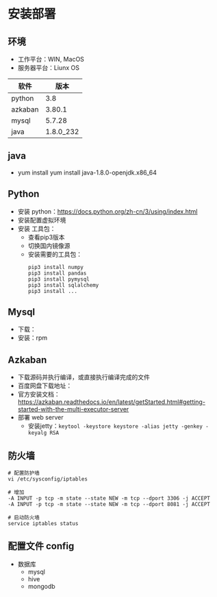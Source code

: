 # 安装部署


## 环境

- 工作平台：WIN, MacOS
- 服务器平台：Liunx OS

| 软件    | 版本      |
|---------|-----------|
| python  | 3.8       |
| azkaban | 3.80.1    |
| mysql   | 5.7.28    |
| java    | 1.8.0_232 |

## java

- yum install yum install java-1.8.0-openjdk.x86_64

## Python

- 安装 python：<https://docs.python.org/zh-cn/3/using/index.html>
- 安装配置虚拟环境
- 安装 工具包：
    - 查看pip3版本
    - 切换国内镜像源
    - 安装需要的工具包：
        ```
        pip3 install numpy
        pip3 install pandas
        pip3 install pymysql
        pip3 install sqlalchemy
        pip3 install ...
        ```

## Mysql

- 下载：
- 安装：rpm

## Azkaban

- 下载源码并执行编译，或直接执行编译完成的文件
- 百度网盘下载地址：
- 官方安装文档：<https://azkaban.readthedocs.io/en/latest/getStarted.html#getting-started-with-the-multi-executor-server>
- 部署 web server
    - 安装jetty：`keytool -keystore keystore -alias jetty -genkey -keyalg RSA`

## 防火墙
```
# 配置防护墙
vi /etc/sysconfig/iptables

# 增加
-A INPUT -p tcp -m state --state NEW -m tcp --dport 3306 -j ACCEPT
-A INPUT -p tcp -m state --state NEW -m tcp --dport 8081 -j ACCEPT

# 启动防火墙
service iptables status

```

## 配置文件 config

- 数据库
    - mysql
    - hive
    - mongodb
